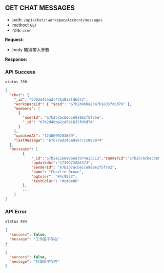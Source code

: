 ## GET CHAT MESSAGES

- path: `/api/chat/:workspaceAccount/messages`
- method: `GET`
- role: `user`

**Request:**

- body 無須帶入參數

**Response:**

### API Success

`status 200`

```json
{
  "chat": {
    "_id": "67b2d4bba2c47b1835fd6d73",
    "workspaceId": { "$oid": "67b2d4bba2c47b1835fd6d70" },
    "members": [
      {
        "userId": "67b2b7acbecce9a8e1f5f75e",
        "_id": "67b2d4bba2c47b1835fd6d74"
      }
    ],
    "updatedAt": "1740099283659",
    "lastMessage": "67b7ced345a9a877cc097074"
  },
  "messages": [
        {
            "_id":"67b5e1166966ea3074a13513","senderId":"67b2b7acbecce9a8e1f5f75e","workspaceId":"67b2d4bba2c47b1835fd6d70","chatId":"67b2d4bba2c47b1835fd6d73","text":"Hello welcome to the new workspace","createdAt":"1739972886373",
            "updatedAt":"1739972886373",
            "senderId": "67b2b7acbecce9a8e1f5f762",
            "name": "Charlie Brown",
            "bgColor": "#4c9552",
            "textColor": "#c40e86"
        },
        ...
    ]
}
```

### API Error

`status 404`

```json
{
  "success": false,
  "message": "工作區不存在"
}
```

```json
{
  "success": false,
  "message": "討論區不存在"
}
```
